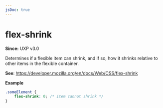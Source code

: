 ```yaml
---
jsDoc: true
---
```

# flex-shrink

**Since:** UXP v3.0

Determines if a flexible item can shrink, and if so, how it shrinks relative to other items in the flexible container.

**See**: https://developer.mozilla.org/en/docs/Web/CSS/flex-shrink

**Example**

```css
.someElement {
    flex-shrink: 0; /* item cannot shrink */
}
```